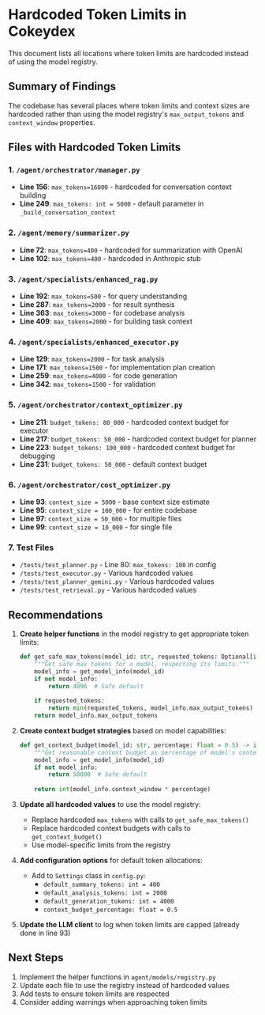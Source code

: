 # Hardcoded Token Limits in Cokeydex

This document lists all locations where token limits are hardcoded instead of using the model registry.

## Summary of Findings

The codebase has several places where token limits and context sizes are hardcoded rather than using the model registry's `max_output_tokens` and `context_window` properties.

## Files with Hardcoded Token Limits

### 1. `/agent/orchestrator/manager.py`
- **Line 156**: `max_tokens=16000` - hardcoded for conversation context building
- **Line 249**: `max_tokens: int = 5000` - default parameter in `_build_conversation_context`

### 2. `/agent/memory/summarizer.py`
- **Line 72**: `max_tokens=400` - hardcoded for summarization with OpenAI
- **Line 102**: `max_tokens=400` - hardcoded in Anthropic stub

### 3. `/agent/specialists/enhanced_rag.py`
- **Line 192**: `max_tokens=500` - for query understanding
- **Line 287**: `max_tokens=2000` - for result synthesis
- **Line 363**: `max_tokens=3000` - for codebase analysis
- **Line 409**: `max_tokens=2000` - for building task context

### 4. `/agent/specialists/enhanced_executor.py`
- **Line 129**: `max_tokens=2000` - for task analysis
- **Line 171**: `max_tokens=1500` - for implementation plan creation
- **Line 259**: `max_tokens=4000` - for code generation
- **Line 342**: `max_tokens=1500` - for validation

### 5. `/agent/orchestrator/context_optimizer.py`
- **Line 211**: `budget_tokens: 80_000` - hardcoded context budget for executor
- **Line 217**: `budget_tokens: 50_000` - hardcoded context budget for planner
- **Line 223**: `budget_tokens: 100_000` - hardcoded context budget for debugging
- **Line 231**: `budget_tokens: 50_000` - default context budget

### 6. `/agent/orchestrator/cost_optimizer.py`
- **Line 93**: `context_size = 5000` - base context size estimate
- **Line 95**: `context_size = 100_000` - for entire codebase
- **Line 97**: `context_size = 50_000` - for multiple files
- **Line 99**: `context_size = 10_000` - for single file

### 7. Test Files
- `/tests/test_planner.py` - Line 80: `max_tokens: 100` in config
- `/tests/test_executor.py` - Various hardcoded values
- `/tests/test_planner_gemini.py` - Various hardcoded values
- `/tests/test_retrieval.py` - Various hardcoded values

## Recommendations

1. **Create helper functions** in the model registry to get appropriate token limits:
   ```python
   def get_safe_max_tokens(model_id: str, requested_tokens: Optional[int] = None) -> int:
       """Get safe max tokens for a model, respecting its limits."""
       model_info = get_model_info(model_id)
       if not model_info:
           return 4096  # Safe default
       
       if requested_tokens:
           return min(requested_tokens, model_info.max_output_tokens)
       return model_info.max_output_tokens
   ```

2. **Create context budget strategies** based on model capabilities:
   ```python
   def get_context_budget(model_id: str, percentage: float = 0.5) -> int:
       """Get reasonable context budget as percentage of model's context window."""
       model_info = get_model_info(model_id)
       if not model_info:
           return 50000  # Safe default
       
       return int(model_info.context_window * percentage)
   ```

3. **Update all hardcoded values** to use the model registry:
   - Replace hardcoded `max_tokens` with calls to `get_safe_max_tokens()`
   - Replace hardcoded context budgets with calls to `get_context_budget()`
   - Use model-specific limits from the registry

4. **Add configuration options** for default token allocations:
   - Add to `Settings` class in `config.py`:
     - `default_summary_tokens: int = 400`
     - `default_analysis_tokens: int = 2000`
     - `default_generation_tokens: int = 4000`
     - `context_budget_percentage: float = 0.5`

5. **Update the LLM client** to log when token limits are capped (already done in line 93)

## Next Steps

1. Implement the helper functions in `agent/models/registry.py`
2. Update each file to use the registry instead of hardcoded values
3. Add tests to ensure token limits are respected
4. Consider adding warnings when approaching token limits